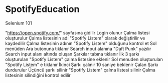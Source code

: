 # SpotifyEducation
 Selenium 101

"https://open.spotify.com/" sayfasına gidilir 
Login olunur 
Çalma listesi oluşturulur 
Çalma listesinin adı "Spotify Listem" olarak değiştirilir ve kaydedilir 
Çalma listesinin adının "Spotify Listem" olduğunu kontrol et 
Sol menüden Ara butonuna tıklanır 
Search input alanına "Daft Punk" yazılır 
Search input alanı altında oluşan Şarkılar tabına tıklanır 
İlk 3 şarkı oluşturulan "Spotify Listem" çalma listesine eklenir 
Sol menuden oluşturulan "Spotify Listem" e tıklanır 
İkinci Şarkı çalınır 
10 saniye beklenir 
Çalan Şarkı durdurulur 
Üçüncü şarkı silinir 
"Spotify Listem" çalma listesi silinir 
Çalma listesinin silindiğini kontrol edilir 
